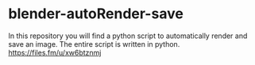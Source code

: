 # blender-autoRender-save
In this repository you will find a python script to automatically render and save an image.
The entire script is written in python.
https://files.fm/u/xw6btznmj
